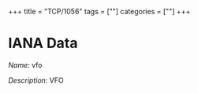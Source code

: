 +++
title = "TCP/1056"
tags = [""]
categories = [""]
+++

# IANA Data

_Name:_ vfo

_Description:_ VFO

